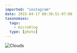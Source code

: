```yaml
---
imported: "instagram"
date: 2015-04-17 00:30:51-07:00
taxonomies:
  tags:
    - microblog
  type: [photo]
---
```

![Clouds](/media/images/photos/2015/04/d49fce7ce2a68ff0ef69c94b3925ca53.jpg)

